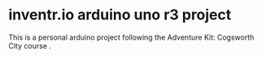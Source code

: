 # inventr.io arduino uno r3 project
 This is a personal arduino project following the Adventure Kit: Cogsworth City course .
